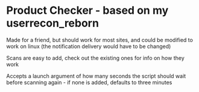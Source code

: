 # Product Checker - based on my userrecon_reborn

Made for a friend, but should work for most sites, and could be modified to work on linux (the notification delivery would have to be changed)

Scans are easy to add, check out the existing ones for info on how they work

Accepts a launch argument of how many seconds the script should wait before scanning again - if none is added, defaults to three minutes